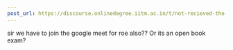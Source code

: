 ```yaml
---
post_url: https://discourse.onlinedegree.iitm.ac.in/t/not-recieved-the-roe-link-mail/168825/5
---
```

sir we have to join the google meet for roe also?? Or its an open book exam?
